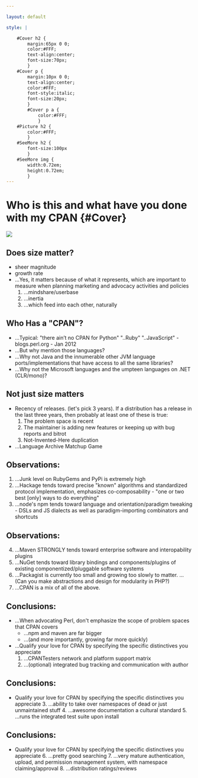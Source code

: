 ```yaml
---

layout: default

style: |

    #Cover h2 {
        margin:65px 0 0;
        color:#FFF;
        text-align:center;
        font-size:70px;
        }
    #Cover p {
        margin:10px 0 0;
        text-align:center;
        color:#FFF;
        font-style:italic;
        font-size:20px;
        }
        #Cover p a {
            color:#FFF;
            }
    #Picture h2 {
        color:#FFF;
        }
    #SeeMore h2 {
        font-size:100px
        }
    #SeeMore img {
        width:0.72em;
        height:0.72em;
        }
---
```


# Who is this and what have you done with my CPAN {#Cover}

![](pictures/cover.jpg)
<!-- photo by John Carey, fiftyfootshadows.net -->


## Does size matter?

- sheer magnitude
- growth rate
- ...Yes, it matters because of what it represents, which are important to measure when planning marketing and advocacy activities and policies
    1. ...mindshare/userbase
    2. ...inertia
    3. ...which feed into each other, naturally


## Who Has a "CPAN"?

* ...Typical: "there ain’t no CPAN for Python" "..Ruby" "..JavaScript" - blogs.perl.org - Jan 2012
* ...But why mention those languages?
* ...Why not Java and the innumerable other JVM language ports/implementations that have access to all the same libraries?
* ...Why not the Microsoft languages and the umpteen languages on .NET (CLR/mono)?


## Not just size matters

- Recency of releases.  (let's pick 3 years).  If a distribution has a release in the last three years, then probably at least one of these is true:
    1. The problem space is recent
    2. The maintainer is adding new features or keeping up with bug reports and bitrot
    3. Not-Invented-Here duplication
- ...Language Archive Matchup Game

## Observations:

1. ...Junk level on RubyGems and PyPi is extremely high
2. ...Hackage tends toward precise "known" algorithms and standardized protocol implementation, emphasizes co-composability - "one or two best [only] ways to do everything"
3. ...node's npm tends toward language and orientation/paradigm tweaking - DSLs and JS dialects as well as paradigm-importing combinators and shortcuts


## Observations:

4. ...Maven STRONGLY tends toward enterprise software and interopability plugins
5. ...NuGet tends toward library bindings and components/plugins of existing componentized/pluggable software systems
6. ...Packagist is currently too small and growing too slowly to matter.  ...(Can you make abstractions and design for modularity in PHP?)
7. ...CPAN is a mix of all of the above.

## Conclusions:

- ...When advocating Perl, don't emphasize the scope of problem spaces that CPAN covers
    - ...npm and maven are far bigger
    - ...(and more importantly, growing far more quickly)
- ...Qualify your love for CPAN by specifying the specific distinctives you appreciate
    1. ...CPANTesters network and platform support matrix
    2. ...(optional) integrated bug tracking and communication with author

## Conclusions:

- Qualify your love for CPAN by specifying the specific distinctives you appreciate
    3. ...ability to take over namespaces of dead or just unmaintained stuff
    4. ...awesome documentation a cultural standard
    5. ...runs the integrated test suite upon install

## Conclusions:

- Qualify your love for CPAN by specifying the specific distinctives you appreciate
    6. ...pretty good searching
    7. ...very mature authentication, upload, and permission management system, with namespace claiming/approval
    8. ...distribution ratings/reviews


